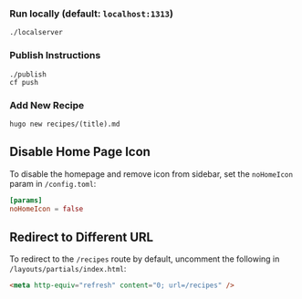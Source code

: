 ### Run locally (default: `localhost:1313`)
```
./localserver
```

### Publish Instructions
```
./publish
cf push
```

### Add New Recipe
```
hugo new recipes/(title).md
```

## Disable Home Page Icon
To disable the homepage and remove icon from sidebar, set the `noHomeIcon` param in `/config.toml`:

``` toml
[params]
noHomeIcon = false
```

## Redirect to Different URL
To redirect to the `/recipes` route by default, uncomment the following in `/layouts/partials/index.html`:
``` html
<meta http-equiv="refresh" content="0; url=/recipes" />
```
